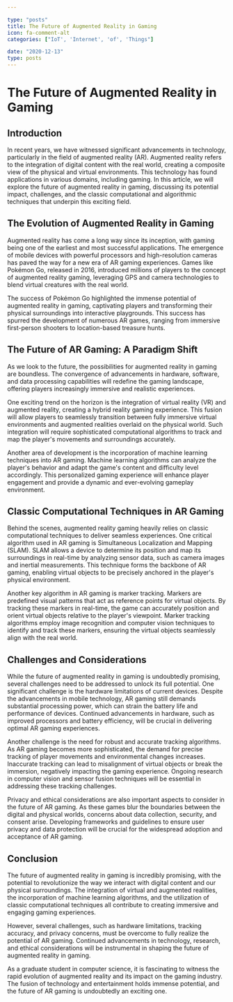 ```yaml
---

type: "posts"
title: The Future of Augmented Reality in Gaming
icon: fa-comment-alt
categories: ["IoT', 'Internet', 'of', 'Things"]

date: "2020-12-13"
type: posts
---
```





# The Future of Augmented Reality in Gaming

## Introduction

In recent years, we have witnessed significant advancements in technology, particularly in the field of augmented reality (AR). Augmented reality refers to the integration of digital content with the real world, creating a composite view of the physical and virtual environments. This technology has found applications in various domains, including gaming. In this article, we will explore the future of augmented reality in gaming, discussing its potential impact, challenges, and the classic computational and algorithmic techniques that underpin this exciting field.

## The Evolution of Augmented Reality in Gaming

Augmented reality has come a long way since its inception, with gaming being one of the earliest and most successful applications. The emergence of mobile devices with powerful processors and high-resolution cameras has paved the way for a new era of AR gaming experiences. Games like Pokémon Go, released in 2016, introduced millions of players to the concept of augmented reality gaming, leveraging GPS and camera technologies to blend virtual creatures with the real world.

The success of Pokémon Go highlighted the immense potential of augmented reality in gaming, captivating players and transforming their physical surroundings into interactive playgrounds. This success has spurred the development of numerous AR games, ranging from immersive first-person shooters to location-based treasure hunts.

## The Future of AR Gaming: A Paradigm Shift

As we look to the future, the possibilities for augmented reality in gaming are boundless. The convergence of advancements in hardware, software, and data processing capabilities will redefine the gaming landscape, offering players increasingly immersive and realistic experiences.

One exciting trend on the horizon is the integration of virtual reality (VR) and augmented reality, creating a hybrid reality gaming experience. This fusion will allow players to seamlessly transition between fully immersive virtual environments and augmented realities overlaid on the physical world. Such integration will require sophisticated computational algorithms to track and map the player's movements and surroundings accurately.

Another area of development is the incorporation of machine learning techniques into AR gaming. Machine learning algorithms can analyze the player's behavior and adapt the game's content and difficulty level accordingly. This personalized gaming experience will enhance player engagement and provide a dynamic and ever-evolving gameplay environment.

## Classic Computational Techniques in AR Gaming

Behind the scenes, augmented reality gaming heavily relies on classic computational techniques to deliver seamless experiences. One critical algorithm used in AR gaming is Simultaneous Localization and Mapping (SLAM). SLAM allows a device to determine its position and map its surroundings in real-time by analyzing sensor data, such as camera images and inertial measurements. This technique forms the backbone of AR gaming, enabling virtual objects to be precisely anchored in the player's physical environment.

Another key algorithm in AR gaming is marker tracking. Markers are predefined visual patterns that act as reference points for virtual objects. By tracking these markers in real-time, the game can accurately position and orient virtual objects relative to the player's viewpoint. Marker tracking algorithms employ image recognition and computer vision techniques to identify and track these markers, ensuring the virtual objects seamlessly align with the real world.

## Challenges and Considerations

While the future of augmented reality in gaming is undoubtedly promising, several challenges need to be addressed to unlock its full potential. One significant challenge is the hardware limitations of current devices. Despite the advancements in mobile technology, AR gaming still demands substantial processing power, which can strain the battery life and performance of devices. Continued advancements in hardware, such as improved processors and battery efficiency, will be crucial in delivering optimal AR gaming experiences.

Another challenge is the need for robust and accurate tracking algorithms. As AR gaming becomes more sophisticated, the demand for precise tracking of player movements and environmental changes increases. Inaccurate tracking can lead to misalignment of virtual objects or break the immersion, negatively impacting the gaming experience. Ongoing research in computer vision and sensor fusion techniques will be essential in addressing these tracking challenges.

Privacy and ethical considerations are also important aspects to consider in the future of AR gaming. As these games blur the boundaries between the digital and physical worlds, concerns about data collection, security, and consent arise. Developing frameworks and guidelines to ensure user privacy and data protection will be crucial for the widespread adoption and acceptance of AR gaming.

## Conclusion

The future of augmented reality in gaming is incredibly promising, with the potential to revolutionize the way we interact with digital content and our physical surroundings. The integration of virtual and augmented realities, the incorporation of machine learning algorithms, and the utilization of classic computational techniques all contribute to creating immersive and engaging gaming experiences.

However, several challenges, such as hardware limitations, tracking accuracy, and privacy concerns, must be overcome to fully realize the potential of AR gaming. Continued advancements in technology, research, and ethical considerations will be instrumental in shaping the future of augmented reality in gaming.

As a graduate student in computer science, it is fascinating to witness the rapid evolution of augmented reality and its impact on the gaming industry. The fusion of technology and entertainment holds immense potential, and the future of AR gaming is undoubtedly an exciting one.